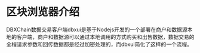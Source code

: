 


# 区块浏览器介绍

DBXChain数据交易客户端dbxui是基于Nodejs开发的一个部署在商户和数据源本地的客户端，商户和数据源可以通过本地调用的方式购买和出售数据，数据交易的全程请求参数和回传数据都是经过加密处理的，而dbxui简化了这样的一个流程。
